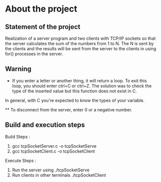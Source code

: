 # About the project

Statement of the project
------------------------
Realization of a server program and two clients with TCP/IP sockets so that the server calculates the sum of the numbers from 1 to N.
The N is sent by the clients and the results will be sent from the server to the clients in using for() processes in the server.

Warning
-------
* If you enter a letter or another thing, it will return a loop. To exit this loop, you should enter ctrl+C or ctrl+Z.
The solution was to check the type of the inserted value but this function does not exist in C.

In general, with C you're expected to know the types of your variable.

** To disconnect from the server, enter 0 or a negative number.

Build and execution steps
-------------------------
Build Steps :
1. gcc tcpSocketServer.c -o tcpSocketServe
2. gcc tcpSocketClient.c -o tcpSocketClient

Execute Steps :
1. Run the server using ./tcpSocketServe
2. Run clients in other terminals ./tcpSocketClient